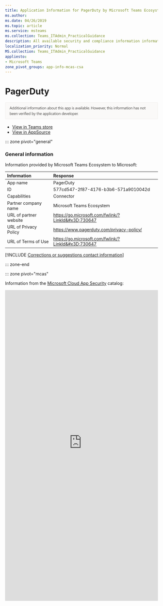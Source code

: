 ```yaml
---
title: Application Information for PagerDuty by Microsoft Teams Ecosystem
ms.author: 
ms.date: 04/26/2019
ms.topic: article
ms.service: msteams
ms.collection: Teams_ITAdmin_PracticalGuidance
description: All available security and compliance information information for PagerDuty, its data handling policies, its Microsoft Cloud App Security app catalog information, and security/compliance information in the CSA STAR registry.
localization_priority: Normal
MS.collection: Teams_ITAdmin_PracticalGuidance
appliesto:
- Microsoft Teams
zone_pivot_groups: app-info-mcas-csa
---
```

# PagerDuty

<p></p><img alt="Non-attested image" src="./images/unattested.png" width="650"/>

* <a href="https://teams.microsoft.com/l/app/577cd547-2f87-4176-b3b6-571a9010042d" target="_blank">View in Teams store</a>
* <a href="https://appsource.microsoft.com/en-us/product/office/WA104381548" target="_blank">View in AppSource</a>

::: zone pivot="general"

### General information

Information provided by Microsoft Teams Ecosystem to Microsoft:

| **Information** | **Response** |
|:----------------|:-------------|
| App name | PagerDuty |
| ID | 577cd547-2f87-4176-b3b6-571a9010042d |
| Capabilities | Connector |
| Partner company name | Microsoft Teams Ecosystem |
| URL of partner website | <https://go.microsoft.com/fwlink/?LinkId&#x3D;730647> |
| URL of Privacy Policy | <https://www.pagerduty.com/privacy-policy/> |
| URL of Terms of Use | <https://go.microsoft.com/fwlink/?LinkId&#x3D;730647> |

 [!INCLUDE [Corrections or suggestions contact information](./includes/corrections-or-suggestions.md)]

::: zone-end


::: zone pivot="mcas"

Information from the [Microsoft Cloud App Security](https://www.microsoft.com/en-us/enterprise-mobility-security/cloud-app-security) catalog:

<iframe height='1020' title='Microsoft Cloud App Security Information' src='https://3ca685143b5b46b4b0e5266dadf2e97c.codepen.website/#/dashboard/27578' frameborder='no'  style='width: 100%;'>

Open <a href="https://3ca685143b5b46b4b0e5266dadf2e97c.codepen.website/#/dashboard/27578" target="_blank">in a new tab</a>

[!INCLUDE [Corrections or suggestions contact information](./includes/corrections-or-suggestions.md)]

::: zone-end

::: zone pivot="csa"

### CSA STAR information

[Cloud Security Alliance](https://cloudsecurityalliance.org/about/) is a not-for-profit organization dedicated to defining and raising awareness of best practices to help ensure a secure cloud computing environment. The CSA maintains the [Security, Trust & Assurance Registry (STAR)](https://cloudsecurityalliance.org/star/), a free, publicly-accessible registry where cloud-based providers can publish information on security, privacy, and compliance practices. The STAR registry contains three levels of assurance: self-assessment, 3rd-party audit, and continuous monitoring. More information on assurance levels can be found [here](https://cloudsecurityalliance.org/star/#_overview).

> [!NOTE]
> This information is self-reported by Microsoft Teams Ecosystem and directly submitted to and retrieved from CSA STAR. Microsoft is not responsible for the accuracy of this information.

<iframe height='798' scrolling='yes' title='Microsoft Teams App Information: CSA STAR' src='https://66eac45ba2a0418f9cfa290fcad4072b.codepen.website/#/details/229/PagerDuty' frameborder='no' style='width: 100%;'>

[!INCLUDE [Corrections or suggestions contact information](./includes/corrections-or-suggestions.md)]

::: zone-end
